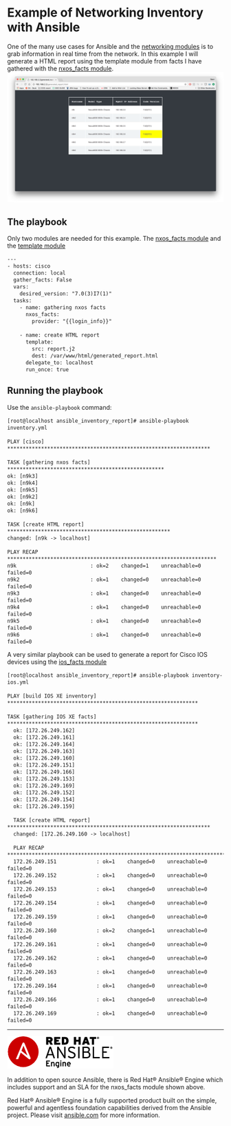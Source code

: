 # Example of Networking Inventory with Ansible
One of the many use cases for Ansible and the [networking modules](http://docs.ansible.com/ansible/latest/list_of_network_modules.html) is to grab information in real time from the network.  In this example I will generate a HTML report using the template module from facts I have gathered with the [nxos_facts module](http://docs.ansible.com/ansible/latest/nxos_facts_module.html).
![HTML report generated by template module](htmlreport.png)

## The playbook

Only two modules are needed for this example.  The [nxos_facts module](http://docs.ansible.com/ansible/latest/nxos_facts_module.html) and the [template module](http://docs.ansible.com/ansible/latest/template_module.html)
```
---
- hosts: cisco
  connection: local
  gather_facts: False
  vars:
    desired_version: "7.0(3)I7(1)"
  tasks:
    - name: gathering nxos facts
      nxos_facts:
        provider: "{{login_info}}"

    - name: create HTML report
      template:
        src: report.j2
        dest: /var/www/html/generated_report.html
      delegate_to: localhost
      run_once: true
```

## Running the playbook

Use the `ansible-playbook` command:
```
[root@localhost ansible_inventory_report]# ansible-playbook inventory.yml

PLAY [cisco] ******************************************************************

TASK [gathering nxos facts] ***************************************************
ok: [n9k3]
ok: [n9k4]
ok: [n9k5]
ok: [n9k2]
ok: [n9k]
ok: [n9k6]

TASK [create HTML report] *****************************************************
changed: [n9k -> localhost]

PLAY RECAP ********************************************************************
n9k                        : ok=2    changed=1    unreachable=0    failed=0
n9k2                       : ok=1    changed=0    unreachable=0    failed=0
n9k3                       : ok=1    changed=0    unreachable=0    failed=0
n9k4                       : ok=1    changed=0    unreachable=0    failed=0
n9k5                       : ok=1    changed=0    unreachable=0    failed=0
n9k6                       : ok=1    changed=0    unreachable=0    failed=0
```

A very similar playbook can be used to generate a report for Cisco IOS devices using the [ios_facts module](http://docs.ansible.com/ansible/latest/ios_facts_module.html)

```
[root@localhost ansible_inventory_report]# ansible-playbook inventory-ios.yml

PLAY [build IOS XE inventory] **************************************************************

TASK [gathering IOS XE facts] **************************************************************
  ok: [172.26.249.162]
  ok: [172.26.249.161]
  ok: [172.26.249.164]
  ok: [172.26.249.163]
  ok: [172.26.249.160]
  ok: [172.26.249.151]
  ok: [172.26.249.166]
  ok: [172.26.249.153]
  ok: [172.26.249.169]
  ok: [172.26.249.152]
  ok: [172.26.249.154]
  ok: [172.26.249.159]

  TASK [create HTML report] ******************************************************************
  changed: [172.26.249.160 -> localhost]

  PLAY RECAP *********************************************************************************
  172.26.249.151             : ok=1    changed=0    unreachable=0    failed=0
  172.26.249.152             : ok=1    changed=0    unreachable=0    failed=0
  172.26.249.153             : ok=1    changed=0    unreachable=0    failed=0
  172.26.249.154             : ok=1    changed=0    unreachable=0    failed=0
  172.26.249.159             : ok=1    changed=0    unreachable=0    failed=0
  172.26.249.160             : ok=2    changed=1    unreachable=0    failed=0
  172.26.249.161             : ok=1    changed=0    unreachable=0    failed=0
  172.26.249.162             : ok=1    changed=0    unreachable=0    failed=0
  172.26.249.163             : ok=1    changed=0    unreachable=0    failed=0
  172.26.249.164             : ok=1    changed=0    unreachable=0    failed=0
  172.26.249.166             : ok=1    changed=0    unreachable=0    failed=0
  172.26.249.169             : ok=1    changed=0    unreachable=0    failed=0
  ```

---
![Ansible Red Hat Engine](ansible-engine-small.png)

In addition to open source Ansible, there is Red Hat® Ansible® Engine which includes support and an SLA for the nxos_facts module shown above.

Red Hat® Ansible® Engine is a fully supported product built on the simple, powerful and agentless foundation capabilities derived from the Ansible project.  Please visit [ansible.com](https://www.ansible.com/ansible-engine) for more information.
